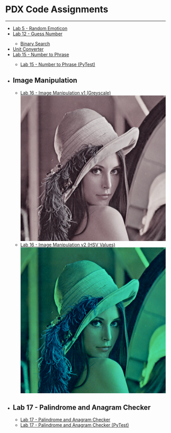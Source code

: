 <h1>PDX Code Assignments</h1>
<hr>
<ul>
    <li><a href='https://github.com/Tactika/PDXCodeAssignments/blob/main/lab5_random_emoticon.py'>Lab 5 - Random Emoticon</a></li>
    <li><a href='https://github.com/Tactika/PDXCodeAssignments/blob/main/lab12_guess_number.py'>Lab 12 - Guess Number</a></li>
        <ul>
            <li><a href='https://github.com/Tactika/PDXCodeAssignments/blob/main/test_binary_search.py'>Binary Search</a></li>
        </ul>
    <li><a href='https://github.com/Tactika/PDXCodeAssignments/commit/8190bf6cb653935ac82a2ad0f821c8c6877e7254'>Unit Converter</a></li>
    <li><a href='https://github.com/Tactika/PDXCodeAssignments/commit/a121ccb7b9d4cd0baead8886244d6a0a2b758988'>Lab 15 - Number to Phrase</a></li>
        <ul>
            <li><a href='https://github.com/Tactika/PDXCodeAssignments/blob/main/test_Lab15_NumberPhrase.py'>Lab 15 - Number to Phrase (PyTest)</a></li>
        </ul>
    <li><h2>Image Manipulation</h2></li>
        <ul>
            <li><a href='https://github.com/Tactika/PDXCodeAssignments/blob/main/lab16_image_manipulation.py'>Lab 16 - Image Manipulation v1 (Greyscale)</a><img src='https://github.com/Tactika/PDXCodeAssignments/blob/main/lenna_v1_greyscale.PNG'/></li>
            <li><a href='https://github.com/Tactika/PDXCodeAssignments/blob/main/lab16_image_manipulation_v2.py'>Lab 16 - Image Manipulation v2 (HSV Values)</a><img src='https://github.com/Tactika/PDXCodeAssignments/blob/main/lenna_v2_hsv.PNG' alt='Image Modified using HSV Values'></li>
        </ul>
    <li><h2>Lab 17 - Palindrome and Anagram Checker</h2></li>
        <ul>
            <li><a href='https://github.com/Tactika/PDXCodeAssignments/blob/main/lab17_palindrome.py'>Lab 17 - Palindrome and Anagram Checker</a></li>
            <li><a href='https://github.com/Tactika/PDXCodeAssignments/blob/main/test_lab17_palindrome.py'>Lab 17 - Palindrome and Anagram Checker (PyTest)</a></li>
        </ul>
</ul>
